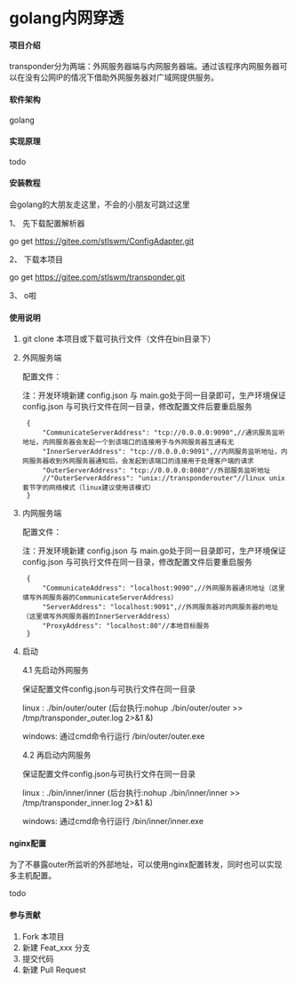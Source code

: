 # golang内网穿透

#### 项目介绍
transponder分为两端：外网服务器端与内网服务器端。通过该程序内网服务器可以在没有公网IP的情况下借助外网服务器对广域网提供服务。

#### 软件架构
golang


#### 实现原理
todo

#### 安装教程

会golang的大朋友走这里，不会的小朋友可跳过这里

1、 先下载配置解析器 

go get https://gitee.com/stlswm/ConfigAdapter.git

2、 下载本项目

go get https://gitee.com/stlswm/transponder.git

3、 o啦


#### 使用说明

1. git clone 本项目或下载可执行文件（文件在bin目录下）

2. 外网服务端

    配置文件：
    
    注：开发环境新建 config.json 与 main.go处于同一目录即可，生产环境保证 config.json 与可执行文件在同一目录，修改配置文件后要重启服务

        
        { 
            "CommunicateServerAddress": "tcp://0.0.0.0:9090",//通讯服务监听地址，内网服务器会发起一个到该端口的连接用于与外网服务器互通有无
            "InnerServerAddress": "tcp://0.0.0.0:9091",//内网服务监听地址，内网服务器收到外网服务器通知后，会发起到该端口的连接用于处理客户端的请求
            "OuterServerAddress": "tcp://0.0.0.0:8080"//外部服务监听地址
            //"OuterServerAddress": "unix://transponderouter"//linux unix套节字的网络模式（linux建议使用该模式）
        }

3. 内网服务端

    配置文件：
    
    注：开发环境新建 config.json 与 main.go处于同一目录即可，生产环境保证 config.json 与可执行文件在同一目录，修改配置文件后要重启服务
    
        
        {
            "CommunicateAddress": "localhost:9090",//外网服务器通讯地址（这里填写外网服务器的CommunicateServerAddress）
            "ServerAddress": "localhost:9091",//外网服务器对内网服务器的地址（这里填写外网服务器的InnerServerAddress）
            "ProxyAddress": "localhost:80"//本地目标服务
        }
    
4. 启动

   4.1 先启动外网服务 
   
   保证配置文件config.json与可执行文件在同一目录
   
    
    linux : ./bin/outer/outer (后台执行:nohup ./bin/outer/outer >> /tmp/transponder_outer.log 2>&1 &)
    
    windows: 通过cmd命令行运行 /bin/outer/outer.exe
        
   4.2 再启动内网服务
   
   保证配置文件config.json与可执行文件在同一目录
   
    linux : ./bin/inner/inner (后台执行:nohup ./bin/inner/inner >> /tmp/transponder_inner.log 2>&1 &)
    
    windows: 通过cmd命令行运行 /bin/inner/inner.exe
		
#### nginx配置

为了不暴露outer所监听的外部地址，可以使用nginx配置转发，同时也可以实现多主机配置。
    
todo

#### 参与贡献

1. Fork 本项目
2. 新建 Feat_xxx 分支
3. 提交代码
4. 新建 Pull Request